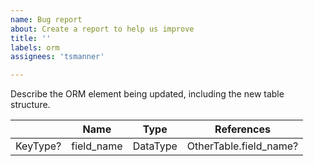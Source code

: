 ```yaml
---
name: Bug report
about: Create a report to help us improve
title: ''
labels: orm
assignees: 'tsmanner'

---
```


Describe the ORM element being updated, including the new table structure.


|  | Name | Type | References |
|--|--|--|--|
| KeyType? | field_name | DataType | OtherTable.field_name? |
